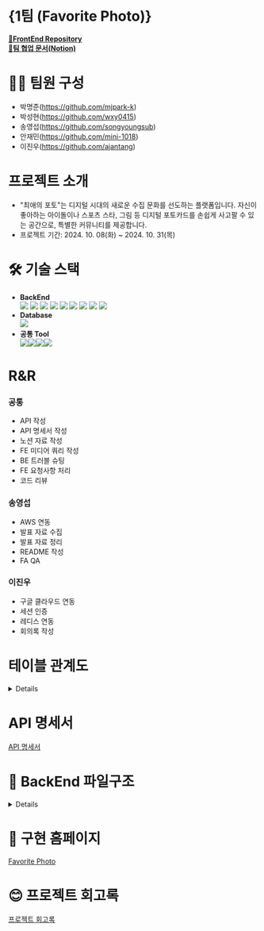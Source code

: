 # {1팀 (Favorite Photo)}

[📝**FrontEnd Repository**](https://github.com/ajantang/1-FavoritePhoto-1-FE)  
[📝**팀 협업 문서(Notion)**](https://www.notion.so/1193c19d1a2f80cc8fa8f23ecd549104?v=1193c19d1a2f81bea9c7000c6921c343)

# 🙋‍♂️ 팀원 구성

- 박명준(https://github.com/mjpark-k)
- 박성현(https://github.com/wxy0415)
- 송영섭(https://github.com/songyoungsub)
- 안재민(https://github.com/mini-1018)
- 이진우(https://github.com/ajantang)

# 프로젝트 소개

- "최애의 포토"는 디지털 시대의 새로운 수집 문화를 선도하는 플랫폼입니다. 자신이 좋아하는 아이돌이나 스포츠 스타, 그림 등 디지털 포토카드를 손쉽게 사고팔 수 있는 공간으로, 특별한 커뮤니티를 제공합니다.
- 프로젝트 기간: 2024. 10. 08(화) ~ 2024. 10. 31(목)

# 🛠 기술 스택

- **BackEnd**  
  ![](https://img.shields.io/badge/Express.js-404D59?style=for-the-badge)
  ![](https://img.shields.io/badge/Cookies-FFFACD?style=for-the-badge&logo=cookie&logoColor=black)
  ![](https://img.shields.io/badge/Prisma-3982CE?style=for-the-badge&logo=Prisma&logoColor=white)
  ![](https://img.shields.io/badge/Superstruct-7B3F00?style=for-the-badge&logo=javascript&logoColor=white)
  ![](https://img.shields.io/badge/Multer-007ACC?style=for-the-badge&logo=express&logoColor=white)
  ![](https://img.shields.io/badge/Amazon_AWS_S3-232F3E?style=for-the-badge&logo=amazonaws&logoColor=white)
  ![](https://img.shields.io/badge/Google_Cloud-4285F4?style=for-the-badge&logo=google-cloud&logoColor=white)
  ![](https://img.shields.io/badge/Render-000000?style=for-the-badge&logo=render&logoColor=white)
  ![](https://img.shields.io/badge/Redis-DC382D?style=for-the-badge&logo=redis&logoColor=white)
- **Database**  
  ![](https://img.shields.io/badge/PostgreSQL-316192?style=for-the-badge&logo=postgresql&logoColor=white)
- **공통 Tool**  
  ![](https://img.shields.io/badge/GitHub-100000?style=for-the-badge&logo=github&logoColor=white)![](https://img.shields.io/badge/Notion-000000?style=for-the-badge&logo=notion&logoColor=white)![](https://img.shields.io/badge/Discord-7289DA?style=for-the-badge&logo=discord&logoColor=white)![](https://img.shields.io/badge/Netlify-00C7B7?style=for-the-badge&logo=netlify&logoColor=white)

# R&R

### 공통
 - API 작성
 - API 명세서 작성
 - 노션 자료 작성
 - FE 미디어 쿼리 작성
 - BE 트러블 슈팅
 - FE 요청사항 처리
 - 코드 리뷰

### 송영섭
 - AWS 연동
 - 발표 자료 수집
 - 발표 자료 정리
 - README 작성
 - FA QA

### 이진우
- 구글 클라우드 연동
- 세션 인증
- 레디스 연동
- 회의록 작성

# 테이블 관계도
<details>
  
![image](https://github.com/user-attachments/assets/c0107cdc-c35a-4d43-8442-894a92061113)
![image](https://github.com/user-attachments/assets/674b91e6-49a3-4e9d-b5ff-a898542f2078)

</details>

# API 명세서

[API 명세서](https://www.notion.so/API-1193c19d1a2f81d6a16ee03054e608c6)

# 📂 BackEnd 파일구조

<details>
  
```bash
  📦1-FavoritePhoto-BE
 ┣ 📂docs
 ┃ ┣ 📜api.md
 ┃ ┣ 📜api_auth.md
 ┃ ┣ 📜api_card.md
 ┃ ┣ 📜api_exchange.md
 ┃ ┣ 📜api_image.md
 ┃ ┣ 📜api_norification.md
 ┃ ┣ 📜api_point.md
 ┃ ┣ 📜api_shop.md
 ┃ ┣ 📜api_user.md
 ┃ ┗ 📜tech-stack.md
 ┣ 📂prisma
 ┃ ┣ 📂migrations
 ┃ ┃ ┣ 📂20241017132355_init
 ┃ ┃ ┃ ┗ 📜migration.sql
 ┃ ┃ ┣ 📂20241017153750_add_user_id_card_id_unique_constraint
 ┃ ┃ ┃ ┗ 📜migration.sql
 ┃ ┃ ┣ 📂20241025014714_add_shop_column_for_exchange_info
 ┃ ┃ ┃ ┗ 📜migration.sql
 ┃ ┃ ┣ 📂20241025020246_keep_noti_row_after_shop_row_deleted
 ┃ ┃ ┃ ┗ 📜migration.sql
 ┃ ┃ ┗ 📜migration_lock.toml
 ┃ ┗ 📜schema.prisma
 ┣ 📂src
 ┃ ┣ 📂constants
 ┃ ┃ ┣ 📜box.js
 ┃ ┃ ┣ 📜card.js
 ┃ ┃ ┣ 📜error.js
 ┃ ┃ ┣ 📜exchange.js
 ┃ ┃ ┣ 📜grade.js
 ┃ ┃ ┣ 📜notification.js
 ┃ ┃ ┣ 📜password.js
 ┃ ┃ ┣ 📜session.js
 ┃ ┃ ┣ 📜shop.js
 ┃ ┃ ┗ 📜user.js
 ┃ ┣ 📂controllers
 ┃ ┃ ┣ 📜admin-controller.js
 ┃ ┃ ┣ 📜auth-controller.js
 ┃ ┃ ┣ 📜cards-controller.js
 ┃ ┃ ┣ 📜exchange-controller.js
 ┃ ┃ ┣ 📜image-controller.js
 ┃ ┃ ┣ 📜notification-controller.js
 ┃ ┃ ┣ 📜own-controller.js
 ┃ ┃ ┣ 📜point-controller.js
 ┃ ┃ ┣ 📜shop-controller.js
 ┃ ┃ ┗ 📜users-controller.js
 ┃ ┣ 📂lib
 ┃ ┃ ┗ 📜custom-error.js
 ┃ ┣ 📂middlewares
 ┃ ┃ ┣ 📜admin.js
 ┃ ┃ ┣ 📜auth.js
 ┃ ┃ ┣ 📜error.js
 ┃ ┃ ┣ 📜image-uploader.js
 ┃ ┃ ┣ 📜validate-DB-data.js
 ┃ ┃ ┗ 📜validate-data.js
 ┃ ┣ 📂repositories
 ┃ ┃ ┣ 📜card-repository.js
 ┃ ┃ ┣ 📜exchange-repository.js
 ┃ ┃ ┣ 📜last-box-time-repository.js
 ┃ ┃ ┣ 📜notification-repository.js
 ┃ ┃ ┣ 📜own-repository.js
 ┃ ┃ ┣ 📜prisma.js
 ┃ ┃ ┣ 📜purchase-repository.js
 ┃ ┃ ┣ 📜session-repository.js
 ┃ ┃ ┣ 📜shop-repository.js
 ┃ ┃ ┗ 📜user-repository.js
 ┃ ┣ 📂routes
 ┃ ┃ ┣ 📜auth-router.js
 ┃ ┃ ┣ 📜exchange-route.js
 ┃ ┃ ┣ 📜image-router.js
 ┃ ┃ ┣ 📜notification-router.js
 ┃ ┃ ┣ 📜point-router.js
 ┃ ┃ ┣ 📜shop-router.js
 ┃ ┃ ┗ 📜user-router.js
 ┃ ┣ 📂services
 ┃ ┃ ┣ 📂mappers
 ┃ ┃ ┃ ┣ 📜box-mapper.js
 ┃ ┃ ┃ ┣ 📜card-mapper.js
 ┃ ┃ ┃ ┣ 📜exchange-mapper.js
 ┃ ┃ ┃ ┣ 📜notification-mapper.js
 ┃ ┃ ┃ ┗ 📜shop-mapper.js
 ┃ ┃ ┣ 📂selects
 ┃ ┃ ┃ ┣ 📜card-select.js
 ┃ ┃ ┃ ┣ 📜exchange-select.js
 ┃ ┃ ┃ ┣ 📜notification-select.js
 ┃ ┃ ┃ ┣ 📜own-select.js
 ┃ ┃ ┃ ┣ 📜session-select.js
 ┃ ┃ ┃ ┣ 📜shop-select.js
 ┃ ┃ ┃ ┗ 📜user-select.js
 ┃ ┃ ┣ 📜auth-service.js
 ┃ ┃ ┣ 📜exchange-service.js
 ┃ ┃ ┣ 📜image-service.js
 ┃ ┃ ┣ 📜notification-service.js
 ┃ ┃ ┣ 📜own-service.js
 ┃ ┃ ┣ 📜point-service.js
 ┃ ┃ ┣ 📜shop-service.js
 ┃ ┃ ┗ 📜user-service.js
 ┃ ┣ 📂structs
 ┃ ┃ ┣ 📂patterns
 ┃ ┃ ┃ ┗ 📜pattern.js
 ┃ ┃ ┣ 📜card-struct.js
 ┃ ┃ ┣ 📜exchange-struct.js
 ┃ ┃ ┣ 📜shop-struct.js
 ┃ ┃ ┣ 📜user-struct.js
 ┃ ┃ ┗ 📜uuid.js
 ┃ ┗ 📂utils
 ┃ ┃ ┣ 📜notification-util.js
 ┃ ┃ ┣ 📜number-util.js
 ┃ ┃ ┣ 📜password-util.js
 ┃ ┃ ┣ 📜query-util.js
 ┃ ┃ ┣ 📜sellout-util.js
 ┃ ┃ ┗ 📜time-util.js
 ┣ 📜.gitignore
 ┣ 📜README.md
 ┣ 📜app.js
 ┣ 📜config.js
 ┣ 📜env.js
 ┣ 📜package-lock.json
 ┗ 📜package.json
```
</details>

# 🏁 구현 홈페이지

[Favorite Photo](https://dev-1-favorite-photo-1-fe.vercel.app/)

# 😊 프로젝트 회고록

[프로젝트 회고록](https://www.notion.so/1193c19d1a2f817b8e43ff4adb819c32)

